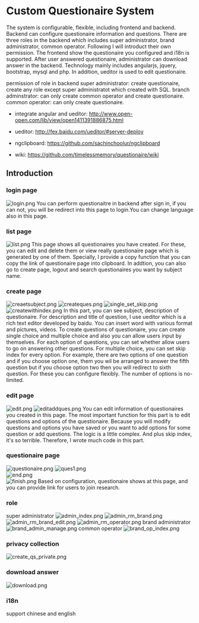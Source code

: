 # Custom Questionaire System
The system is configurable, flexible, including frontend and backend. Backend can configure questionaire information and questions. There are three roles in the backend which includes super administrator, brand administrator, common operator. Following I will introduct their own permission. The frontend show the questionaire you configured and i18n is supported. After user answered questionaire, administrator can download answer in the backend. Technology mainly includes angularjs, jquery, bootstrap, mysql and php. In addition, ueditor is used to edit questionaire.

permission of role in backend
super administrator: create questionaire, create any role except super administratot which created with SQL.
branch adminstrator: can only create common operator and create questionaire.
common operator: can only create questionaire.

* integrate angular and ueditor: http://www.open-open.com/lib/view/open1411391886875.html

* ueditor: http://fex.baidu.com/ueditor/#server-deploy

* ngclipboard: https://github.com/sachinchoolur/ngclipboard

* wiki: https://github.com/timelessmemory/questionaire/wiki

## Introduction
### login page
![login.png](https://github.com/timelessmemory/WikiLibrary/blob/master/qs/login.png)
You can perform questionaitre in backend after sign in, if you can not, you will be redirect into this page to login.You can change language also in this page.

### list page
![list.png](http://7xqayl.com1.z0.glb.clouddn.com/lists.png)
This page shows all questionaires you have created. For these, you can edit and delete them or view really questionaire page which is generated by one of them. Specially, I provide a copy function that you can copy the link of questionaire page into clipboard. In addtion, you can also go to create page, logout and search questionaires you want by subject name.

### create page
![creaetsubject.png](http://7xqayl.com1.z0.glb.clouddn.com/creaetsubject.png)
![createques.png](http://7xqayl.com1.z0.glb.clouddn.com/createques.png)
![single_set_skip.png](https://github.com/timelessmemory/WikiLibrary/blob/master/qs/single_set_skip.png?raw=true)
![createwithindex.png](http://7xqayl.com1.z0.glb.clouddn.com/createwithindex.png)
In this part, you can see subject, description of questionaire. For description and title of question, I use ueditor which is a rich text editor developed by baidu. You can insert word with various format and pictures, videos. To create questions of questionaire, you can create single choice and multiple choice and also you can allow users input by themselves. For each option of questions, you can set whether allow users to go on answering other questions. For multiple choice, you can set skip index for every option. For example, there are two options of one question and if you choose option one, them you wil be arranged to answer the fifth question but if you choose option two then you will redirect to sixth question. For these you can configure flexibly. The number of options is no-limited.

### edit page
![edit.png](http://7xqayl.com1.z0.glb.clouddn.com/edit.png)
![editaddques.png](http://7xqayl.com1.z0.glb.clouddn.com/editaddques.png)
You can edit information of questionaires you created in this page. The most important function for this part is to edit questions and options of the questionaire. Because you will modify questions and options you have saved or you want to add options for some question or add questions. The logic is a little complex. And plus skip index, it's so terrible. Therefore, I wrote much code in this part.

### questionaire page
![questionaire.png](http://7xqayl.com1.z0.glb.clouddn.com/questionaire.png)	
![ques1.png](http://7xqayl.com1.z0.glb.clouddn.com/ques1.png)	
![end.png](http://7xqayl.com1.z0.glb.clouddn.com/end.png)	
![finish.png](http://7xqayl.com1.z0.glb.clouddn.com/finish.png)	
Based on configuration, questionaire shows at this page, and you can provide link for users to join research.

### role
super administrator
![admin_index.png](https://github.com/timelessmemory/WikiLibrary/blob/master/qs/admin_index.png?raw=true)
![admin_rm_brand.png](https://github.com/timelessmemory/WikiLibrary/blob/master/qs/admin_rm_brand.png?raw=true)
![admin_rm_brand_edit.png](https://github.com/timelessmemory/WikiLibrary/blob/master/qs/admin_rm_brand_edit.png?raw=true)
![admin_rm_operator.png](https://github.com/timelessmemory/WikiLibrary/blob/master/qs/admin_rm_operator.png?raw=true)
brand administrator
![brand_admin_manage.png](https://github.com/timelessmemory/WikiLibrary/blob/master/qs/brand_admin_manage.png?raw=true)
common operator
![brand_op_index.png](https://github.com/timelessmemory/WikiLibrary/blob/master/qs/brand_op_index.png?raw=true)

### privacy collection
![create_qs_private.png](https://github.com/timelessmemory/WikiLibrary/blob/master/qs/create_qs_private.png?raw=true)

### download answer
![download.png](https://github.com/timelessmemory/WikiLibrary/blob/master/qs/download.png?raw=true)


### i18n
support chinese and english

